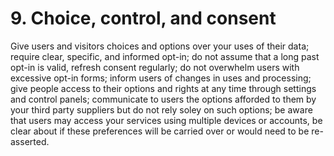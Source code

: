 # 9. Choice, control, and consent

Give users and visitors choices and options over your uses of their data; require clear, specific, and informed opt-in; do not assume that a long past opt-in is valid, refresh consent regularly; do not overwhelm users with excessive opt-in forms; inform users of changes in uses and processing; give people access to their options and rights at any time through settings and control panels; communicate to users the options afforded to them by your third party suppliers but do not rely soley on such options; be aware that users may access your services using multiple devices or accounts, be clear about if these preferences will be carried over or would need to be re-asserted.
